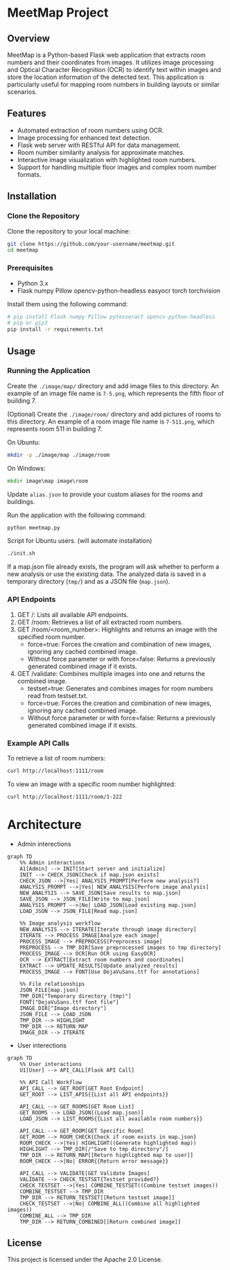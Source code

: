 # MeetMap Project

## Overview
MeetMap is a Python-based Flask web application that extracts room numbers and their coordinates from images. It utilizes image processing and Optical Character Recognition (OCR) to identify text within images and store the location information of the detected text. This application is particularly useful for mapping room numbers in building layouts or similar scenarios.

## Features
- Automated extraction of room numbers using OCR.
- Image processing for enhanced text detection.
- Flask web server with RESTful API for data management.
- Room number similarity analysis for approximate matches.
- Interactive image visualization with highlighted room numbers.
- Support for handling multiple floor images and complex room number formats.

## Installation

### Clone the Repository
Clone the repository to your local machine:
```bash
git clone https://github.com/your-username/meetmap.git
cd meetmap
```

### Prerequisites
- Python 3.x
- Flask numpy Pillow opencv-python-headless easyocr torch torchvision

Install them using the following command:
```bash
# pip install Flask numpy Pillow pytesseract opencv-python-headless
# pip or pip3
pip install -r requirements.txt
```

## Usage

### Running the Application


Create the `./image/map/` directory and add image files to this directory.
An example of an image file name is `7-5.png`, which represents the fifth floor of building 7.

(Optional) Create the `./image/room/` directory and add pictures of rooms to this directory.
An example of a room image file name is `7-511.png`, which represents room 511 in building 7.

On Ubuntu:
```bash
mkdir -p ./image/map ./image/room
```
On Windows:
```cmd
mkdir image\map image\room
```

Update `alias.json` to provide your custom aliases for the rooms and buildings.


Run the application with the following command:

```bash
python meetmap.py
```

Script for Ubuntu users. (will automate installation)
```bash
./init.sh
```

If a map.json file already exists, the program will ask whether to perform a new analysis or use the existing data. The analyzed data is saved in a temporary directory (`tmp/`) and as a JSON file (`map.json`).

### API Endpoints
1. GET /: Lists all available API endpoints.
1. GET /room: Retrieves a list of all extracted room numbers.
1. GET /room/<room_number>: Highlights and returns an image with the specified room number.
   - force=true: Forces the creation and combination of new images, ignoring any cached combined image.
   - Without force parameter or with force=false: Returns a previously generated combined image if it exists.
1. GET /validate: Combines multiple images into one and returns the combined image. 
   - testset=true: Generates and combines images for room numbers read from testset.txt.
   - force=true: Forces the creation and combination of new images, ignoring any cached combined image.
   - Without force parameter or with force=false: Returns a previously generated combined image if it exists.

### Example API Calls
To retrieve a list of room numbers:
```bash
curl http://localhost:1111/room
```

To view an image with a specific room number highlighted:
```bash
curl http://localhost:1111/room/1-222
```


# Architecture
- Admin interections

```mermaid
graph TD
    %% Admin interactions
    A1[Admin] --> INIT[Start server and initialize]
    INIT --> CHECK_JSON[Check if map.json exists]
    CHECK_JSON -->|Yes| ANALYSIS_PROMPT[Perform new analysis?]
    ANALYSIS_PROMPT -->|Yes| NEW_ANALYSIS[Perform image analysis]
    NEW_ANALYSIS --> SAVE_JSON[Save results to map.json]
    SAVE_JSON --> JSON_FILE[Write to map.json]
    ANALYSIS_PROMPT -->|No| LOAD_JSON[Load existing map.json]
    LOAD_JSON --> JSON_FILE[Read map.json]

    %% Image analysis workflow
    NEW_ANALYSIS --> ITERATE[Iterate through image directory]
    ITERATE --> PROCESS_IMAGE[Analyze each image]
    PROCESS_IMAGE --> PREPROCESS[Preprocess image]
    PREPROCESS --> TMP_DIR[Save preprocessed images to tmp directory]
    PROCESS_IMAGE --> OCR[Run OCR using EasyOCR]
    OCR --> EXTRACT[Extract room numbers and coordinates]
    EXTRACT --> UPDATE_RESULTS[Update analyzed_results]
    PROCESS_IMAGE --> FONT[Use DejaVuSans.ttf for annotations]

    %% File relationships
    JSON_FILE[map.json]
    TMP_DIR["Temporary directory (tmp)"]
    FONT["DejaVuSans.ttf font file"]
    IMAGE_DIR["Image directory"]
    JSON_FILE --> LOAD_JSON
    TMP_DIR --> HIGHLIGHT
    TMP_DIR --> RETURN_MAP
    IMAGE_DIR --> ITERATE
```

- User interections

```mermaid
graph TD
    %% User interactions
    U1[User] --> API_CALL[Flask API Call]

    %% API Call Workflow
    API_CALL --> GET_ROOT[GET Root Endpoint]
    GET_ROOT --> LIST_APIS{{List all API endpoints}}

    API_CALL --> GET_ROOMS[GET Room List]
    GET_ROOMS --> LOAD_JSON[(Load map.json)]
    LOAD_JSON --> LIST_ROOMS{{List all available room numbers}}

    API_CALL --> GET_ROOM[GET Specific Room]
    GET_ROOM --> ROOM_CHECK{Check if room exists in map.json}
    ROOM_CHECK -->|Yes| HIGHLIGHT((Generate highlighted map))
    HIGHLIGHT --> TMP_DIR[/"Save to tmp directory"/]
    TMP_DIR --> RETURN_MAP[[Return highlighted map to user]]
    ROOM_CHECK -->|No| ERROR{{Return error message}}

    API_CALL --> VALIDATE[GET Validate Images]
    VALIDATE --> CHECK_TESTSET{Testset provided?}
    CHECK_TESTSET -->|Yes| COMBINE_TESTSET((Combine testset images))
    COMBINE_TESTSET --> TMP_DIR
    TMP_DIR --> RETURN_TESTSET[[Return testset image]]
    CHECK_TESTSET -->|No| COMBINE_ALL((Combine all highlighted images))
    COMBINE_ALL --> TMP_DIR
    TMP_DIR --> RETURN_COMBINED[[Return combined image]]
```




## License
This project is licensed under the Apache 2.0 License.
